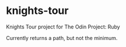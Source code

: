 # knights-tour
Knights Tour project for The Odin Project: Ruby

Currently returns a path, but not the minimum.
